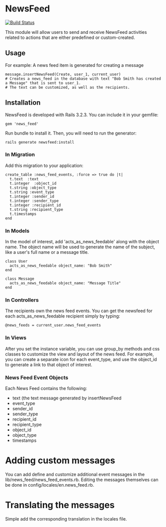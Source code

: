 # NewsFeed

[![Build Status](https://secure.travis-ci.org/dleung/NewsFeed.png)](http://travis-ci.org/dleung/NewsFeed)

This module will allow users to send and receive NewsFeed activities related to actions that are either predefined or custom-created.

## Usage
For example:  A news feed item is generated for creating a message
```
message.insertNewsFeed(Create, user_1, current_user)
# Creates a news_feed in the database with text "Bob Smith has created a Message" that is sent to user_1.  
# The text can be customized, as well as the recipients.
```

## Installation

NewsFeed is developed with Rails 3.2.3.  You can include it in your gemfile:
```
gem 'news_feed'
```

Run bundle to install it.  Then, you will need to run the generator:

```console
rails generate newsfeed:install
```

### In Migration

Add this migration to your application:

```
create_table :news_feed_events, :force => true do |t|
  t.text  :text
  t.integer  :object_id
  t.string :object_type
  t.string :event_type
  t.integer :sender_id
  t.integer :sender_type
  t.integer :recipient_id
  t.string :recipient_type
  t.timestamps
end
```


### In Models
In the model of interest, add 'acts_as_news_feedable' along with the object name.  The object name will be used to generate the name of the subject, like a user's full name or a message title.

```
class User
  acts_as_news_feedable object_name: "Bob Smith"
end

class Message
  acts_as_news_feedable object_name: "Message Title"
end
```

### In Controllers
The recipients own the news feed events.  You can get the newsfeed for each acts_as_news_feedable recipient simply by typing:  
```
@news_feeds = current_user.news_feed_events
```

### In Views
After you set the instance variable, you can use group_by methods and css classes to customize the view and layout of the news feed.  For example, you can create a separate icon for each event_type, and use the object_id to generate a link to that object of interest.

### News Feed Event Objects
Each News Feed contains the following:
* text (the text message generated by insertNewsFeed
* event_type
* sender_id
* sender_type
* recipient_id
* recipient_type
* object_id
* object_type
* timestamps

# Adding custom messages
You can add define and customize additional event messages in the lib/news_feed/news_feed_events.rb.  Editing the messages themselves can be done in config/locales/en.news_feed.rb.  

# Translating the messages
Simple add the corresponding translation in the locales file.